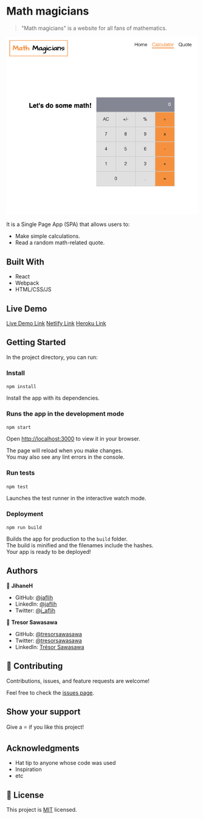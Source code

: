 # Math magicians

> "Math magicians" is a website for all fans of mathematics.

![screenshot](./app_screenshot.png)

It is a Single Page App (SPA) that allows users to:

- Make simple calculations.
- Read a random math-related quote.

## Built With

- React
- Webpack
- HTML/CSS/JS

## Live Demo

[Live Demo Link](https://jaflih.github.io/MathMagicians/)
[Netlify Link](https://festive-perlman-39446f.netlify.app/)
[Heroku Link](https://math-magician-mj.herokuapp.com/)

## Getting Started

In the project directory, you can run:

### Install

`npm install`

Install the app with its dependencies.

### Runs the app in the development mode

`npm start`

Open [http://localhost:3000](http://localhost:3000) to view it in your browser.

The page will reload when you make changes.\
You may also see any lint errors in the console.

### Run tests

`npm test`

Launches the test runner in the interactive watch mode.

### Deployment

`npm run build`

Builds the app for production to the `build` folder.\
The build is minified and the filenames include the hashes.\
Your app is ready to be deployed!

## Authors

👤 **JihaneH**

- GitHub: [@jaflih](https://github.com/jaflih)
- LinkedIn: [@jaflih](https://www.linkedin.com/in/jaflih/)
- Twitter: [@j_aflih](https://twitter.com/j_aflih)

👤 **Tresor Sawasawa**

- GitHub: [@tresorsawasawa](https://github.com/tresorsawasawa)
- Twitter: [@tresorsawasawa](https://twitter.com/TresorSawasawa)
- LinkedIn: [Trésor Sawasawa](https://www.linkedin.com/in/tr%C3%A9sor-sawasawa-43745320b/)

## 🤝 Contributing

Contributions, issues, and feature requests are welcome!

Feel free to check the [issues page](../../issues/).

## Show your support

Give a ⭐️ if you like this project!

## Acknowledgments

- Hat tip to anyone whose code was used
- Inspiration
- etc

## 📝 License

This project is [MIT](./MIT.md) licensed.
